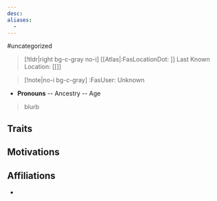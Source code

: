 ```yaml
---
desc:
aliases:
  - 
---
```

#uncategorized
>[!tldr|right bg-c-gray no-i] [[Atlas|:FasLocationDot: ]] Last Known Location: [[]]

>[!note|no-i bg-c-gray] :FasUser: Unknown

- **Pronouns** -- Ancestry -- Age

>blurb

## Traits


## Motivations


## Affiliations
- 